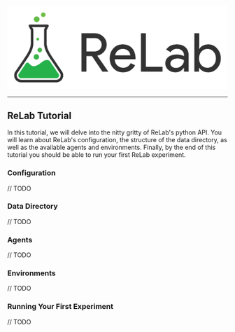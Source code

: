 ![ReLab Logo](relab-logo.png)

--------------------------------------------------------------------------------

## ReLab Tutorial

In this tutorial, we will delve into the nitty gritty of ReLab's python API.
You will learn about ReLab's configuration, the structure of the data directory, as well as the available agents and environments.
Finally, by the end of this tutorial you should be able to run your first ReLab experiment.

### Configuration

// TODO

### Data Directory

// TODO

### Agents

// TODO

### Environments

// TODO

### Running Your First Experiment

// TODO

